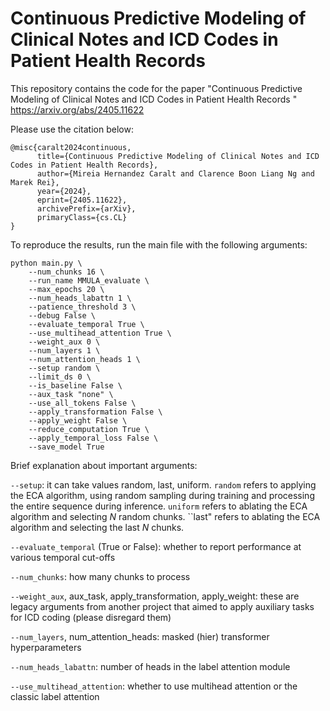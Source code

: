 # Continuous Predictive Modeling of Clinical Notes and ICD Codes in Patient Health Records


This repository contains the code for the paper "Continuous Predictive Modeling of Clinical Notes and ICD Codes in Patient Health Records
" https://arxiv.org/abs/2405.11622

Please use the citation below:
```
@misc{caralt2024continuous,
      title={Continuous Predictive Modeling of Clinical Notes and ICD Codes in Patient Health Records}, 
      author={Mireia Hernandez Caralt and Clarence Boon Liang Ng and Marek Rei},
      year={2024},
      eprint={2405.11622},
      archivePrefix={arXiv},
      primaryClass={cs.CL}
}
```

To reproduce the results, run the main file with the following arguments:
```
python main.py \
    --num_chunks 16 \
    --run_name MMULA_evaluate \
    --max_epochs 20 \
    --num_heads_labattn 1 \
    --patience_threshold 3 \
    --debug False \
    --evaluate_temporal True \
    --use_multihead_attention True \
    --weight_aux 0 \
    --num_layers 1 \
    --num_attention_heads 1 \
    --setup random \
    --limit_ds 0 \
    --is_baseline False \
    --aux_task "none" \
    --use_all_tokens False \
    --apply_transformation False \
    --apply_weight False \
    --reduce_computation True \
    --apply_temporal_loss False \
    --save_model True
```
Brief explanation about important arguments:

```--setup```: it can take values random, last, uniform. ``random`` refers to applying the ECA algorithm, using random sampling during training and processing the entire sequence during inference. ``uniform`` refers to ablating the ECA algorithm and selecting $N$ random chunks. ``last" refers to ablating the ECA algorithm and selecting the last $N$ chunks.

```--evaluate_temporal``` (True or False): whether to report performance at various temporal cut-offs

```--num_chunks```: how many chunks to process

```--weight_aux```, aux_task, apply_transformation, apply_weight: these are legacy arguments from another project that aimed to apply auxiliary tasks for ICD coding (please disregard them)

```--num_layers```, num_attention_heads: masked (hier) transformer hyperparameters

```--num_heads_labattn```: number of heads in the label attention module

```--use_multihead_attention```: whether to use multihead attention or the classic label attention



